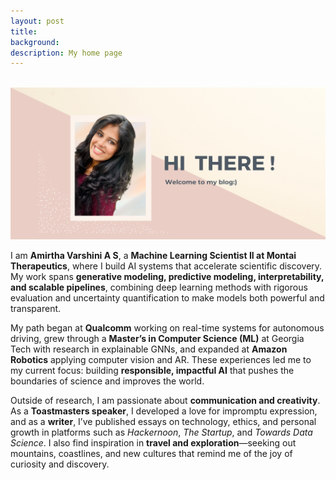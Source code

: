 ```yaml
---
layout: post
title: 
background: 
description: My home page
---
```



<br>

<img src="/assets/img/home_page.png" class="img-fluid"/>


<p>
I am <b>Amirtha Varshini A S</b>, a <b>Machine Learning Scientist II at Montai Therapeutics</b>, where I build 
AI systems that accelerate scientific discovery. My work spans <b>generative modeling, predictive modeling, 
interpretability, and scalable pipelines</b>, combining deep learning methods with rigorous evaluation and 
uncertainty quantification to make models both powerful and transparent. 
</p>

<p>
My path began at <b>Qualcomm</b> working on real-time systems for autonomous driving, grew through a 
<b>Master’s in Computer Science (ML)</b> at Georgia Tech with research in explainable GNNs, and expanded at 
<b>Amazon Robotics</b> applying computer vision and AR. These experiences led me to my current focus: 
building <b>responsible, impactful AI</b> that pushes the boundaries of science and improves the world.
</p>

<p>
Outside of research, I am passionate about <b>communication and creativity</b>. As a <b>Toastmasters speaker</b>, 
I developed a love for impromptu expression, and as a <b>writer</b>, I’ve published essays on technology, ethics, 
and personal growth in platforms such as <i>Hackernoon</i>, <i>The Startup</i>, and <i>Towards Data Science</i>. 
I also find inspiration in <b>travel and exploration</b>—seeking out mountains, coastlines, and new cultures that 
remind me of the joy of curiosity and discovery. 
</p>
